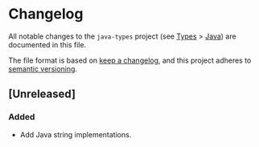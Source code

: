 # Changelog

All notable changes to the `java-types` project (see [Types](https://github.com/mauritssilvis/types) > [Java](https://github.com/mauritssilvis/types/tree/main/java)) are documented in this file.

The file format is based on [keep a changelog](https://keepachangelog.com/en/1.0.0/),
and this project adheres to [semantic versioning](https://semver.org/spec/v2.0.0.html).

## [Unreleased]

### Added

- Add Java string implementations.
